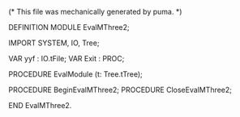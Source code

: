 
(* This file was mechanically generated by puma. *)

DEFINITION MODULE EvalMThree2;

IMPORT SYSTEM, IO, Tree;


VAR yyf        : IO.tFile;
VAR Exit       : PROC;

PROCEDURE EvalModule (t: Tree.tTree);

PROCEDURE BeginEvalMThree2;
PROCEDURE CloseEvalMThree2;

END EvalMThree2.

